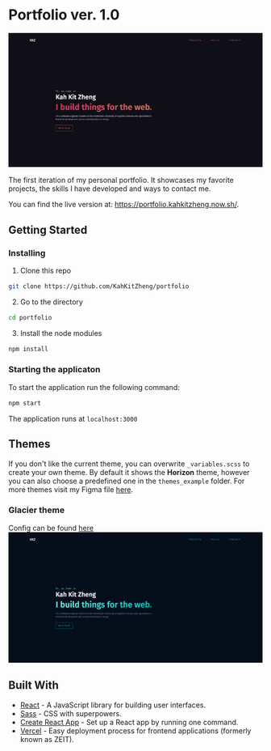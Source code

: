 # Portfolio ver. 1.0

![Horizon theme](src/themes_example/Horizon/Horizon_theme.png)

The first iteration of my personal portfolio. It showcases my favorite projects, the skills I have developed and ways to contact me. 

You can find the live version at: https://portfolio.kahkitzheng.now.sh/.


## Getting Started

### Installing

1. Clone this repo

```bash
git clone https://github.com/KahKitZheng/portfolio
```

2. Go to the directory

```bash
cd portfolio
```

3. Install the node modules

```bash
npm install
```

### Starting the applicaton
To start the application run the following command:
```bash
npm start
```

The application runs at `localhost:3000`

## Themes
If you don't like the current theme, you can overwrite `_variables.scss`  to create your own theme. By default it shows the **Horizon** theme, however you can also choose a predefined one in the `themes_example` folder. For more themes visit my Figma file [here](https://www.figma.com/file/3Ujw5Pk3Yzb6oNPKWNA739/KKZ-Portfolio-Ver.-1.0?node-id=4%3A2).



### Glacier theme
Config can be found
[here](src/themes_example/Glacier/_variables.scss)
![Glacier theme](src/themes_example/Glacier/Glacier_theme.png)

## Built With

* [React](https://reactjs.org/) - A JavaScript library for building user interfaces.
* [Sass](https://sass-lang.com/) - CSS with superpowers.
* [Create React App](https://reacttraining.com/react-router/web/guides/quick-start) - Set up a React app by running one command.
* [Vercel](https://vercel.com/) - Easy deployment process for frontend applications (formerly known as ZEIT).
